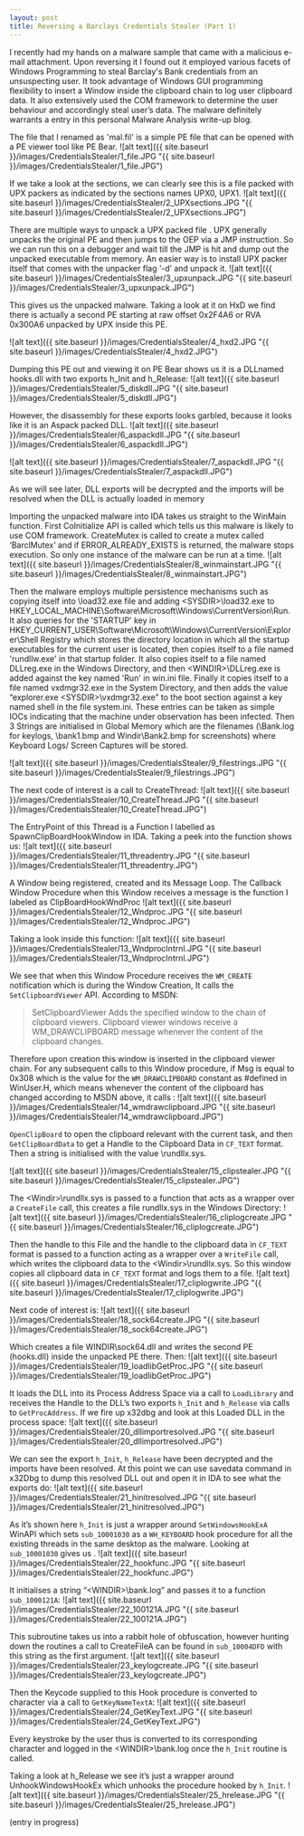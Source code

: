 ```yaml
---
layout: post
title: Reversing a Barclays Credentials Stealer (Part 1)
---
```


I recently had my hands on a malware sample that came with a malicious e-mail attachment. Upon reversing it I found out it employed various facets of Windows Programming to steal Barclay's Bank credentials from an unsuspecting user. It took advantage of Windows GUI programming flexibility to insert a Window inside the clipboard chain to log user clipboard data. It also extensively used the COM framework to determine the user behaviour and accordingly steal user’s data. The malware definitely warrants a entry in this personal Malware Analysis write-up blog.

The file that I renamed as 'mal.fil' is a simple PE file that can be opened with a PE viewer tool like PE Bear.
![alt text]({{ site.baseurl }}/images/CredentialsStealer/1_file.JPG "{{ site.baseurl }}/images/CredentialsStealer/1_file.JPG")

If we take a look at the sections, we can clearly see this is a file packed with UPX packers as indicated by the sections names UPX0, UPX1.
![alt text]({{ site.baseurl }}/images/CredentialsStealer/2_UPXsections.JPG "{{ site.baseurl }}/images/CredentialsStealer/2_UPXsections.JPG") 

There are multiple ways to unpack a UPX packed file . UPX generally unpacks the original PE and then jumps to the OEP via a JMP instruction. So we can run this on a debugger and wait till the JMP is hit and dump out the unpacked executable from memory. An easier way is to install UPX packer itself that comes with the unpacker flag ‘-d’ and unpack it.
![alt text]({{ site.baseurl }}/images/CredentialsStealer/3_upxunpack.JPG "{{ site.baseurl }}/images/CredentialsStealer/3_upxunpack.JPG")

This gives us the unpacked malware. Taking a look at it on HxD we find there is actually a second PE starting at raw offset 0x2F4A6 or RVA 0x300A6 unpacked by UPX inside this PE.

![alt text]({{ site.baseurl }}/images/CredentialsStealer/4_hxd2.JPG "{{ site.baseurl }}/images/CredentialsStealer/4_hxd2.JPG")

Dumping this PE out and viewing it on PE Bear shows us it is a DLLnamed hooks.dll with two exports h_Init and h_Release:
![alt text]({{ site.baseurl }}/images/CredentialsStealer/5_diskdll.JPG "{{ site.baseurl }}/images/CredentialsStealer/5_diskdll.JPG")

However, the disassembly for these exports looks garbled, because it looks like it is an Aspack packed DLL.
![alt text]({{ site.baseurl }}/images/CredentialsStealer/6_aspackdll.JPG "{{ site.baseurl }}/images/CredentialsStealer/6_aspackdll.JPG")

![alt text]({{ site.baseurl }}/images/CredentialsStealer/7_aspackdll.JPG "{{ site.baseurl }}/images/CredentialsStealer/7_aspackdll.JPG")

As we will see later, DLL exports will be decrypted and the imports will be resolved when the
DLL is actually loaded in memory

Importing the unpacked malware into IDA takes us straight to the WinMain function. First CoInitialize API is called which tells us this malware is likely to use COM framework.
CreateMutex is called to create a mutex called ‘BarclMutex’ and if ERROR_ALREADY_EXISTS is returned, the malware stops execution. So only one instance of the malware can be run at a time.
![alt text]({{ site.baseurl }}/images/CredentialsStealer/8_winmainstart.JPG "{{ site.baseurl }}/images/CredentialsStealer/8_winmainstart.JPG")

Then the malware employs multiple persistence mechanisms such as copying itself into <SYSDIR>\load32.exe file and adding \<SYSDIR>\load32.exe to HKEY_LOCAL_MACHINE\Software\Microsoft\Windows\CurrentVersion\Run. It also queries for the 'STARTUP' key in HKEY_CURRENT_USER\Software\Microsoft\Windows\CurrentVersion\Explorer\Shell Registry which stores the directory location in which all the startup executables for the current user is located, then copies itself to a file named 'rundllw.exe' in that startup folder. It also copies itself to a file named DLLreg.exe in the Windows Directory, and then \<WINDIR>\DLLreg.exe is added against the key named 'Run' in win.ini file. Finally it copies itself to a file named vxdmgr32.exe in the System Directory, and then adds the value “explorer.exe \<SYSDIR>\vxdmgr32.exe” to the boot section against a key named shell in the file system.ini. These entries can be taken as simple IOCs indicating that the machine under observation has been infected.
Then 3 Strings are initialised in Global Memory which are the filenames (<WINDIR>\Bank.log for keylogs, <WINDIR>\bank1.bmp and Windir\Bank2.bmp for screenshots) where Keyboard Logs/ Screen Captures will be stored.  
  
![alt text]({{ site.baseurl }}/images/CredentialsStealer/9_filestrings.JPG "{{ site.baseurl }}/images/CredentialsStealer/9_filestrings.JPG") 

The next code of interest is a call to CreateThread:
![alt text]({{ site.baseurl }}/images/CredentialsStealer/10_CreateThread.JPG "{{ site.baseurl }}/images/CredentialsStealer/10_CreateThread.JPG")

The EntryPoint of this Thread is a Function I labelled as SpawnClipBoardHookWindow in IDA. Taking a peek into the function shows us:
![alt text]({{ site.baseurl }}/images/CredentialsStealer/11_threadentry.JPG "{{ site.baseurl }}/images/CredentialsStealer/11_threadentry.JPG")

A Window being registered, created and its Message Loop. The Callback Window Procedure when this Window receives a message is the function I labeled as ClipBoardHookWndProc
![alt text]({{ site.baseurl }}/images/CredentialsStealer/12_Wndproc.JPG "{{ site.baseurl }}/images/CredentialsStealer/12_Wndproc.JPG")

Taking a look inside this function:
![alt text]({{ site.baseurl }}/images/CredentialsStealer/13_WndprocIntrnl.JPG "{{ site.baseurl }}/images/CredentialsStealer/13_WndprocIntrnl.JPG")

We see that when this Window Procedure receives the `WM_CREATE` notification which is during the Window Creation, It calls the `SetClipboardViewer` API. According to MSDN: 
>SetClipboardViewer Adds the specified window to the chain of clipboard viewers. Clipboard viewer windows receive a WM_DRAWCLIPBOARD message whenever the content of the clipboard changes.

Therefore upon creation this window is inserted in the clipboard viewer chain.
For any subsequent calls to this Window procedure, if Msg is equal to 0x308 which is the value for the `WM_DRAWCLIPBOARD` constant as #defined in WinUser.H, which means whenever the content of the clipboard has changed according to MSDN above, it calls :
![alt text]({{ site.baseurl }}/images/CredentialsStealer/14_wmdrawclipboard.JPG "{{ site.baseurl }}/images/CredentialsStealer/14_wmdrawclipboard.JPG")

`OpenClipBoard` to open the clipboard relevant with the current task, and then `GetClipBoardData` to get a Handle to the Clipboard Data in `CF_TEXT` format. Then a string is initialised with the value <Windir>\rundllx.sys.

![alt text]({{ site.baseurl }}/images/CredentialsStealer/15_clipstealer.JPG "{{ site.baseurl }}/images/CredentialsStealer/15_clipstealer.JPG")

The \<Windir>\rundllx.sys is passed to a function that acts as a wrapper over a `CreateFile` call, this creates a file rundllx.sys in the Windows Directory:
![alt text]({{ site.baseurl }}/images/CredentialsStealer/16_cliplogcreate.JPG "{{ site.baseurl }}/images/CredentialsStealer/16_cliplogcreate.JPG")

Then the handle to this File and the handle to the clipboard data in `CF_TEXT` format is passed to a function acting as a wrapper over a `WriteFile` call, which writes the clipboard data to the \<Windir>\rundllx.sys. So this window copies all clipboard data in `CF_TEXT` format and logs them to a file.
![alt text]({{ site.baseurl }}/images/CredentialsStealer/17_cliplogwrite.JPG "{{ site.baseurl }}/images/CredentialsStealer/17_cliplogwrite.JPG")

Next code of interest is:
![alt text]({{ site.baseurl }}/images/CredentialsStealer/18_sock64create.JPG "{{ site.baseurl }}/images/CredentialsStealer/18_sock64create.JPG")

Which creates a file WINDIR\sock64.dll and writes the second PE (hooks.dll) inside the
unpacked PE there. Then:
![alt text]({{ site.baseurl }}/images/CredentialsStealer/19_loadlibGetProc.JPG "{{ site.baseurl }}/images/CredentialsStealer/19_loadlibGetProc.JPG")

It loads the DLL into its Process Address Space via a call to `LoadLibrary` and receives the Handle to the DLL’s two exports `h_Init` and `h_Release` via calls to `GetProcAddress`. If we fire up x32dbg and look at this Loaded DLL in the process space:
![alt text]({{ site.baseurl }}/images/CredentialsStealer/20_dllimportresolved.JPG "{{ site.baseurl }}/images/CredentialsStealer/20_dllimportresolved.JPG")

We can see the export `h_Init`, `h_Release` have been decrypted and the imports have been resolved. At this point we can use savedata command in x32Dbg to dump this resolved DLL out and open it in IDA to see what the exports do:
![alt text]({{ site.baseurl }}/images/CredentialsStealer/21_hinitresolved.JPG "{{ site.baseurl }}/images/CredentialsStealer/21_hinitresolved.JPG")

As it’s shown here `h_Init` is just a wrapper around `SetWindowsHookExA` WinAPI which sets `sub_10001030` as a `WH_KEYBOARD` hook procedure for all the existing threads in the same desktop as the malware. Looking at `sub_10001030` gives us .
![alt text]({{ site.baseurl }}/images/CredentialsStealer/22_hookfunc.JPG "{{ site.baseurl }}/images/CredentialsStealer/22_hookfunc.JPG")

It initialises a string “\<WINDIR>\bank.log” and passes it to a function `sub_1000121A`:
![alt text]({{ site.baseurl }}/images/CredentialsStealer/22_100121A.JPG "{{ site.baseurl }}/images/CredentialsStealer/22_100121A.JPG")

This subroutine takes us into a rabbit hole of obfuscation, however hunting down the routines a call to CreateFileA can be found in `sub_10004DFD` with this string as the first argument.
![alt text]({{ site.baseurl }}/images/CredentialsStealer/23_keylogcreate.JPG "{{ site.baseurl }}/images/CredentialsStealer/23_keylogcreate.JPG")

Then the Keycode supplied to this Hook procedure is converted to character via a call to `GetKeyNameTextA`:
![alt text]({{ site.baseurl }}/images/CredentialsStealer/24_GetKeyText.JPG "{{ site.baseurl }}/images/CredentialsStealer/24_GetKeyText.JPG")

Every keystroke by the user thus is converted to its corresponding character and logged in the \<WINDIR>\bank.log once the `h_Init` routine is called. 

Taking a look at h_Release we see it’s just a wrapper around UnhookWindowsHookEx which unhooks the procedure hooked by `h_Init`.
![alt text]({{ site.baseurl }}/images/CredentialsStealer/25_hrelease.JPG "{{ site.baseurl }}/images/CredentialsStealer/25_hrelease.JPG")


(entry in progress)
